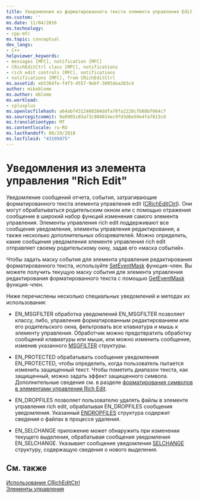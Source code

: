 ```yaml
---
title: Уведомления из форматированного текста элемента управления Edit | Документация Майкрософт
ms.custom: ''
ms.date: 11/04/2016
ms.technology:
- cpp-mfc
ms.topic: conceptual
dev_langs:
- C++
helpviewer_keywords:
- messages [MFC], notification [MFC]
- CRichEditCtrl class [MFC], notifications
- rich edit controls [MFC], notifications
- notifications [MFC], from CRichEditCtrl
ms.assetid: eb5304fe-f4f3-4557-9ebf-3095dea383c4
author: mikeblome
ms.author: mblome
ms.workload:
- cplusplus
ms.openlocfilehash: a64abf4312460384ddfa78fa2220cfb88bf664c7
ms.sourcegitcommit: 9a0905c03a73c904014ec9fd3d6e59e4fa7813cd
ms.translationtype: MT
ms.contentlocale: ru-RU
ms.lasthandoff: 08/29/2018
ms.locfileid: "43195075"
---
```

# <a name="notifications-from-a-rich-edit-control"></a>Уведомления из элемента управления "Rich Edit"
Уведомление сообщений отчета, события, затрагивающие форматированного текста элемента управления edit ([CRichEditCtrl](../mfc/reference/cricheditctrl-class.md)). Они могут обрабатываться родительским окном или с помощью отражения сообщение в широкий набор функций изменения самого элемента управления. Элементы управления rich edit поддерживают все сообщения уведомления, элементы управления редактирования, а также несколько дополнительных обозревателей. Можно определить, какие сообщения уведомления элементе управления rich edit отправляет своему родительскому окну, задав его «маска событий».  
  
 Чтобы задать маску события для элемента управления редактирования форматированного текста, используйте [SetEventMask](../mfc/reference/cricheditctrl-class.md#seteventmask) функция-член. Вы можете получить текущую маску события для элемента управления редактирования форматированного текста с помощью [GetEventMask](../mfc/reference/cricheditctrl-class.md#geteventmask) функция-член.  
  
 Ниже перечислены несколько специальных уведомлений и методах их использования:  
  
-   EN_MSGFILTER обработка уведомлений EN_MSGFILTER позволяет классу, либо, управления форматированным редактированием или его родительского окна, фильтровать все клавиатура и мышь к элементу управления. Обработчик можно предотвратить обработку сообщений клавиатуры или мыши, или можно изменить сообщение, изменив указанного [MSGFILTER](/windows/desktop/api/richedit/ns-richedit-_msgfilter) структуры.  
  
-   EN_PROTECTED обрабатывать сообщения уведомления EN_PROTECTED, чтобы определить, когда пользователь пытается изменить защищенный текст. Чтобы пометить диапазон текста, как защищенный, можно задать эффект защищенного символа. Дополнительные сведения см. в разделе [форматирования символов в элементами управления Rich Edit](../mfc/character-formatting-in-rich-edit-controls.md).  
  
-   EN_DROPFILES позволяет пользователю удалять файлы в элементе управления rich edit, обрабатывая EN_DROPFILES сообщения уведомления. Указанный [ENDROPFILES](/windows/desktop/api/richedit/ns-richedit-_endropfiles) структура содержит сведения о файлах в процессе удаления.  
  
-   EN_SELCHANGE приложение может обнаружить при изменении текущего выделения, обрабатывая сообщения уведомления EN_SELCHANGE. Указывает сообщение уведомления [SELCHANGE](/windows/desktop/api/richedit/ns-richedit-_selchange) структуру, содержащую сведения о нового выделения.  
  
## <a name="see-also"></a>См. также  
 [Использование CRichEditCtrl](../mfc/using-cricheditctrl.md)   
 [Элементы управления](../mfc/controls-mfc.md)

